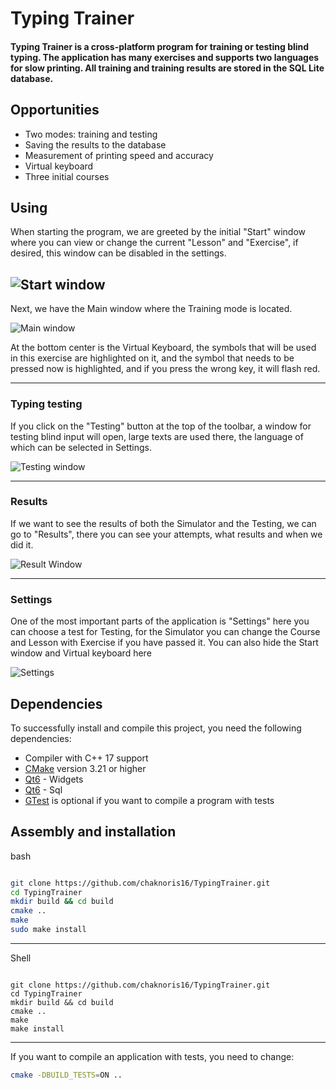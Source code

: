 # Typing Trainer
#### Typing Trainer is a cross-platform program for training or testing blind typing. The application has many exercises and supports two languages for slow printing. All training and training results are stored in the SQL Lite database.

## Opportunities
+ Two modes: training and testing
+ Saving the results to the database
+ Measurement of printing speed and accuracy
+ Virtual keyboard
+ Three initial courses


## Using
When starting the program, we are greeted by the initial "Start" window where you can view or change the current "Lesson" and "Exercise", if desired, this window can be disabled in the settings.

![Start window](https://github.com/chaknoris16/TypingTrainer/blob/main/Screenshots/Start%20Window.png)
-


Next, we have the Main window where the Training mode is located.

![Main window](https://github.com/chaknoris16/TypingTrainer/blob/main/Screenshots/Main%20Window.png?raw=true)

At the bottom center is the Virtual Keyboard, the symbols that will be used in this exercise are highlighted on it, and the symbol that needs to be pressed now is highlighted, and if you press the wrong key, it will flash red.

---

### Typing testing

If you click on the "Testing" button at the top of the toolbar, a window for testing blind input will open, large texts are used there, the language of which can be selected in Settings.

![Testing window](https://github.com/chaknoris16/TypingTrainer/blob/main/Screenshots/Testing%20Window.png)

---


### Results
If we want to see the results of both the Simulator and the Testing, we can go to "Results", there you can see your attempts, what results and when we did it.

![Result Window](https://github.com/chaknoris16/TypingTrainer/blob/main/Screenshots/Result%20Window.png)


---
### Settings
One of the most important parts of the application is "Settings" here you can choose a test for Testing, for the Simulator you can change the Course and Lesson with Exercise if you have passed it. You can also hide the Start window and Virtual keyboard here

![Settings](https://github.com/chaknoris16/TypingTrainer/blob/main/Screenshots/Setting%20Windget.png)

## Dependencies
To successfully install and compile this project, you need the following dependencies:
- Compiler with C++ 17 support
- [CMake](https://cmake.org/) version 3.21 or higher
- [Qt6](https://doc.qt.io/qt-6/qtwidgets-index.html) - Widgets
- [Qt6](https://doc.qt.io/qt-6/qtsql-index.html) - Sql
- [GTest](https://github.com/google/googletest) is optional if you want to compile a program with tests
## Assembly and installation
bash
```bash

git clone https://github.com/chaknoris16/TypingTrainer.git
cd TypingTrainer
mkdir build && cd build
cmake ..
make
sudo make install

```
---
Shell
```shell

git clone https://github.com/chaknoris16/TypingTrainer.git
cd TypingTrainer
mkdir build && cd build
cmake ..
make
make install

```
---
If you want to compile an application with tests, you need to change:
```bash
cmake -DBUILD_TESTS=ON ..
```
